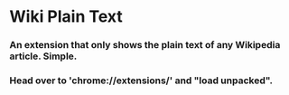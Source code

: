 # Wiki Plain Text
### An extension that only shows the plain text of any Wikipedia article. Simple.

### Head over to 'chrome://extensions/' and "load unpacked". 